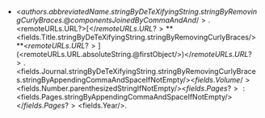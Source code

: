 * <$authors.abbreviatedName.stringByDeTeXifyingString.stringByRemovingCurlyBraces.@componentsJoinedByCommaAndAnd/>.  
<$remoteURLs.URL?>[</$remoteURLs.URL?>**<$fields.Title.stringByDeTeXifyingString.stringByRemovingCurlyBraces/>**<$remoteURLs.URL?>](<$remoteURLs.URL.absoluteString.@firstObject/>)</$remoteURLs.URL?>. <$fields.Journal.stringByDeTeXifyingString.stringByRemovingCurlyBraces.stringByAppendingCommaAndSpaceIfNotEmpty/><$fields.Volume/><$fields.Number.parenthesizedStringIfNotEmpty/><$fields.Pages?>:<$fields.Pages.stringByAppendingCommaAndSpaceIfNotEmpty/></$fields.Pages?><$fields.Year/>.
